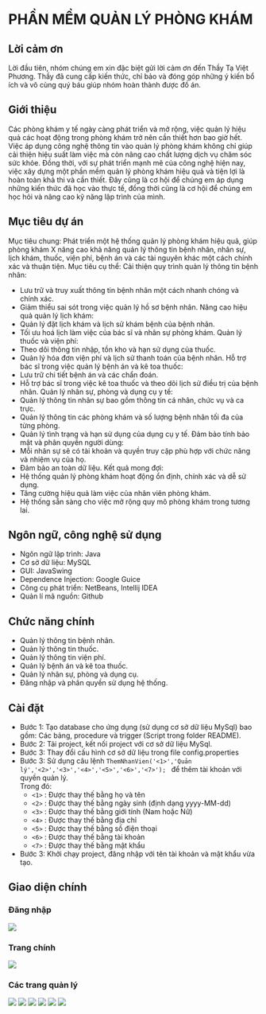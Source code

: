 # PHẦN MỀM QUẢN LÝ PHÒNG KHÁM
## Lời cảm ơn
Lời đầu tiên, nhóm chúng em xin đặc biệt gửi lời cảm ơn đến Thầy Tạ Việt Phương. Thầy đã cung cấp kiến thức, chỉ bảo và đóng góp những ý kiến bổ ích và vô cùng quý báu giúp nhóm hoàn thành được đồ án.  
## Giới thiệu
Các phòng khám y tế ngày càng phát triển và mở rộng, việc quản lý hiệu quả các hoạt động trong phòng khám trở nên cần thiết hơn bao giờ hết. Việc áp dụng công nghệ thông tin vào quản lý phòng khám không chỉ giúp cải thiện hiệu suất làm việc mà còn nâng cao chất lượng dịch vụ chăm sóc sức khỏe. Đồng thời, với sự phát triển mạnh mẽ của công nghệ hiện nay, việc xây dựng một phần mềm quản lý phòng khám hiệu quả và tiện lợi là hoàn toàn khả thi và cần thiết. Đây cũng là cơ hội để chúng em áp dụng những kiến thức đã học vào thực tế, đồng thời cũng là cơ hội để chúng em học hỏi và nâng cao kỹ năng lập trình của mình.
## Mục tiêu dự án
Mục tiêu chung:
Phát triển một hệ thống quản lý phòng khám hiệu quả, giúp phòng khám X nâng cao khả năng quản lý thông tin bệnh nhân, nhân sự, lịch khám, thuốc, viện phí, bệnh án và các tài nguyên khác một cách chính xác và thuận tiện.
Mục tiêu cụ thể:
Cải thiện quy trình quản lý thông tin bệnh nhân:
-	Lưu trữ và truy xuất thông tin bệnh nhân một cách nhanh chóng và chính xác.
-	Giảm thiểu sai sót trong việc quản lý hồ sơ bệnh nhân.
     Nâng cao hiệu quả quản lý lịch khám:
-	Quản lý đặt lịch khám và lịch sử khám bệnh của bệnh nhân.
-	Tối ưu hoá lịch làm việc của bác sĩ và nhân sự phòng khám.
     Quản lý thuốc và viện phí:
-	Theo dõi thông tin nhập, tồn kho và hạn sử dụng của thuốc.
-	Quản lý hóa đơn viện phí và lịch sử thanh toán của bệnh nhân.
     Hỗ trợ bác sĩ trong việc quản lý bệnh án và kê toa thuốc:
-	Lưu trữ chi tiết bệnh án và các chẩn đoán.
-	Hỗ trợ bác sĩ trong việc kê toa thuốc và theo dõi lịch sử điều trị của bệnh nhân.
     Quản lý nhân sự, phòng và dụng cụ y tế:
-	Quản lý thông tin nhân sự bao gồm thông tin cá nhân, chức vụ và ca trực.
-	Quản lý thông tin các phòng khám và số lượng bệnh nhân tối đa của từng phòng.
-	Quản lý tình trạng và hạn sử dụng của dụng cụ y tế.
     Đảm bảo tính bảo mật và phân quyền người dùng:
-	Mỗi nhân sự sẽ có tài khoản và quyền truy cập phù hợp với chức năng và nhiệm vụ của họ.
-	Đảm bảo an toàn dữ liệu.
     Kết quả mong đợi:
-	Hệ thống quản lý phòng khám hoạt động ổn định, chính xác và dễ sử dụng.
-	Tăng cường hiệu quả làm việc của nhân viên phòng khám.
-	Hệ thống sẵn sàng cho việc mở rộng quy mô phòng khám trong tương lai.
## Ngôn ngữ, công nghệ sử dụng
- Ngôn ngữ lập trình: Java  
- Cơ sở dữ liệu: MySQL  
- GUI: JavaSwing  
- Dependence Injection: Google Guice  
- Công cụ phát triển: NetBeans, Intellij IDEA  
- Quản lí mã nguồn: Github
## Chức năng chính
- Quản lý thông tin bệnh nhân.
- Quản lý thông tin thuốc.
- Quản lý thông tin viện phí.
- Quản lý bệnh án và kê toa thuốc.
- Quản lý nhân sự, phòng và dụng cụ.
- Đăng nhập và phân quyền sử dụng hệ thống.
## Cài đặt
- Bước 1: Tạo database cho ứng dụng (sử dụng cơ sở dữ liệu MySql) bao gồm: Các bảng, procedure và trigger (Script trong folder README). 
- Bước 2: Tải project, kết nối project với cơ sở dữ liệu MySql.
- Bước 3: Thay đổi cấu hình cơ sở dữ liệu trong file config.properties 
- Bước 3: Sử dụng câu lệnh `ThemNhanVien('<1>','Quản lý','<2>','<3>','<4>','<5>','<6>','<7>'); ` để thêm tài khoản với quyền quản lý.  
Trong đó: 
  - `<1>` : Được thay thế bằng họ và tên
  - `<2>` : Được thay thế bằng ngày sinh (định dạng yyyy-MM-dd)
  - `<3>` : Được thay thế bằng giới tính (Nam hoặc Nữ)
  - `<4>` : Được thay thế bằng địa chỉ
  - `<5>` : Được thay thế bằng số điện thoại
  - `<6>` : Được thay thế bằng tài khoản
  - `<7>` : Được thay thế bằng mật khẩu
- Bước 3: Khởi chạy project, đăng nhập với tên tài khoản và mật khẩu vừa tạo.
## Giao diện chính
### Đăng nhập
<img src="README/login.png">

### Trang chính
<img src="README/dashboard.png">

### Các trang quản lý
<img src="README/employeeManagement.png"> 
<img src="README/patientManagement.png"> 
<img src="README/MedicineManagement.png"> 
<img src="README/RoomManagement.png"> 
<img src="README/ToolManagement.png"> 
<img src="README/FeeManagement.png"> 


